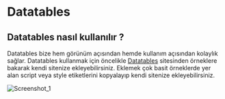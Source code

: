 # Datatables

## Datatables nasıl kullanılır ?
Datatables bize hem görünüm açısından hemde kullanım açısından kolaylık sağlar. Datatables kullanmak için öncelikle [Datatables](https://datatables.net/) sitesinden örneklere bakarak kendi sitenize ekleyebilirsiniz. Eklemek çok basit örneklerde yer alan script veya style etiketlerini kopyalayıp kendi sitenize ekleyebilirsiniz.

![Screenshot_1](https://github.com/kaankaltakkiran/ornekler/assets/98158194/cef641d7-ba30-41a7-b6f2-53cb66b3950e)

